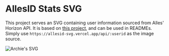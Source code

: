 # AllesID Stats SVG
This project serves an SVG containing user information sourced from Alles' Horizon API. It is based on [this project](https://github.com/anuraghazra/github-readme-stats), and can be used in READMEs. Simply use `https://allesid-svg.vercel.app/api/:userid` as the image source.

![Archie's SVG](https://allesid-svg.vercel.app/api/00000000-0000-0000-0000-000000000000)
